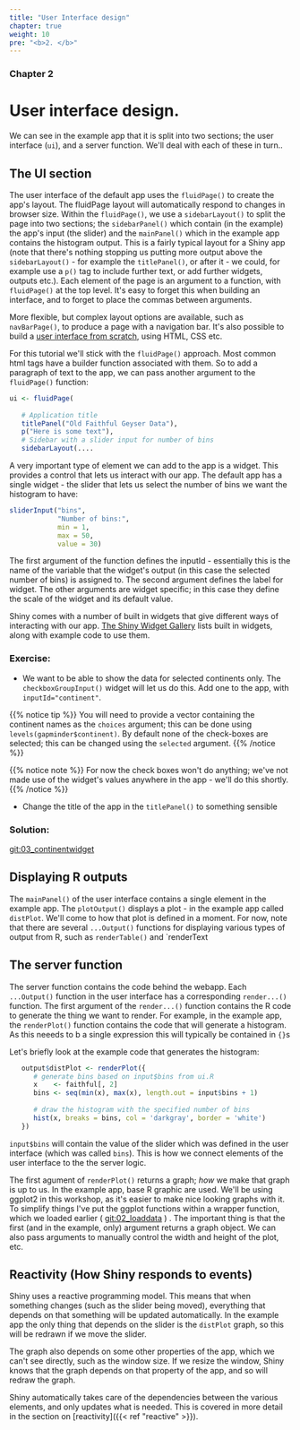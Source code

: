 ```yaml
---
title: "User Interface design"
chapter: true
weight: 10
pre: "<b>2. </b>"
---
```

### Chapter 2

# User interface design.

We can see in the example app that it is split into two sections; the user interface (`ui`), and a server function.   We'll deal with each of these in turn..

## The UI section

The user interface of the default app uses the `fluidPage()` to create the app's layout. The fluidPage layout will automatically respond to changes in browser size.  Within the `fluidPage()`, we use a `sidebarLayout()` to split the page into two sections; the `sidebarPanel()` which contain (in the example) the app's input (the slider) and the `mainPanel()` which in the example app contains the histogram output.   This is a fairly typical layout for a Shiny app (note that there's nothing stopping us putting more output above the `sidebarLayout()` - for example the `titlePanel()`, or after it - we could, for example use a `p()` tag to include further text, or add further widgets, outputs etc.).   Each element of the page is an argument to a function, with `fluidPage()` at the top level.  It's easy to forget this when building an interface, and to forget to place the commas between arguments.  

More flexible, but complex layout options are available, such as `navBarPage()`, to produce a page with a navigation bar.  It's also possible to build a [user interface from scratch](https://shiny.rstudio.com/articles/html-ui.html), using HTML, CSS etc.

For this tutorial we'll stick with the `fluidPage()` approach.  Most common html tags have a builder function associated with them.  So to add a paragraph of text to the app, we can pass another argument to the `fluidPage()` function:


```r
ui <- fluidPage(
   
   # Application title
   titlePanel("Old Faithful Geyser Data"),
   p("Here is some text"),
   # Sidebar with a slider input for number of bins 
   sidebarLayout(....
```

A very important type of element we can add to the app is a widget.  This provides a control that lets us interact with our app.  The default app has a single widget - the slider that  lets us select the number of bins we want the histogram to have:


```r
sliderInput("bins",
            "Number of bins:",
            min = 1,
            max = 50,
            value = 30)
```

The first argument of the function defines the inputId - essentially this is the name of the variable that the widget's output (in this case the selected number of bins) is assigned to.  The second argument defines the label for widget.  The other arguments are widget specific; in this case they define the scale of the widget and its default value.   

Shiny comes with a number of built in widgets that give different ways of interacting with our app. [The Shiny Widget Gallery](https://shiny.rstudio.com/gallery/widget-gallery.html) lists built in widgets, along with example code to use them.

### Exercise:

* We want to be able to show the data for selected continents only.   The `checkboxGroupInput()` widget will let us do this.   Add one to the app, with `inputId="continent"`.  

{{% notice tip %}}
You will need to provide a vector containing the continent names as the `choices` argument; this can be done using `levels(gapminder$continent)`.  By default none of the check-boxes are selected; this can be changed using the `selected` argument.
{{% /notice %}}

{{% notice note %}}
For now the check boxes won't do anything; we've not made use of the widget's values anywhere in the app - we'll do this shortly.
{{% /notice %}}

* Change the title of the app in the `titlePanel()` to something sensible

###  Solution:
 
[git:03_continentwidget](https://github.com/UoMResearchIT/RSE18-shiny-workshop-materials/commit/c384dd124d40709a4d3000cbc16c89aaa67f0845)

## Displaying R outputs

The `mainPanel()` of the user interface contains a single element in the example app.  The `plotOutput()` displays a plot - in the example app called `distPlot`.  We'll come to how that plot is defined in a moment.  For now, note that there are several `...Output()` functions for displaying various types of output from R, such as `renderTable()` and `renderText


## The server function

The server function contains the code behind the webapp.   Each `...Output()` function in the user interface has a corresponding `render...()` function.   The first argument of the `render...()` function contains the R code to generate the thing we want to render.  For example, in the example app, the `renderPlot()` function contains the code that will generate a histogram.  As this neeeds to b a single expression this will typically be contained in `{}`s 

Let's briefly look at the example code that generates the histogram:


```r
   output$distPlot <- renderPlot({
      # generate bins based on input$bins from ui.R
      x    <- faithful[, 2] 
      bins <- seq(min(x), max(x), length.out = input$bins + 1)
      
      # draw the histogram with the specified number of bins
      hist(x, breaks = bins, col = 'darkgray', border = 'white')
   })
```

`input$bins` will contain the value of the slider which was defined in the user interface (which was called `bins`).   This is how we connect elements of the user interface to the the server logic.

The first agument of `renderPlot()` returns a graph; _how_ we make that graph is up to us.  In the example app, base R graphic are used.  We'll be using ggplot2 in this workshop, as it's easier to make nice looking graphs with it.  To simplify things I've put the ggplot functions within a wrapper function, which we loaded earlier ( [git:02_loaddata](https://github.com/UoMResearchIT/RSE18-shiny-workshop-materials/commit/7f3298332b887b2015d8b6636e46b4a37bb15906) ) .  The important thing is that the first (and in the example, only) argument returns a graph object.   We can also pass arguments to manually control the width and height of the plot, etc.

## Reactivity (How Shiny responds to events) 

Shiny uses a reactive programming model.  This means that when something changes (such as the slider being moved), everything that depends on that something will be updated automatically.   In the example app the only thing that depends on the slider is the `distPlot` graph, so this will be redrawn if we move the slider.

The graph also depends on some other properties of the app, which we can't see directly, such as the window size.  If we resize the window, Shiny knows that the graph depends on that property of the app, and so will redraw the graph.

Shiny automatically takes care of the dependencies between the various elements, and only updates what is needed.  This is covered in more detail in the section on [reactivity]({{< ref "reactive" >}}).
